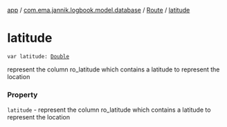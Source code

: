 [app](../../index.md) / [com.ema.jannik.logbook.model.database](../index.md) / [Route](index.md) / [latitude](./latitude.md)

# latitude

`var latitude: `[`Double`](https://kotlinlang.org/api/latest/jvm/stdlib/kotlin/-double/index.html)

represent the column ro_latitude which contains a latitude to represent the location

### Property

`latitude` - represent the column ro_latitude which contains a latitude to represent the location